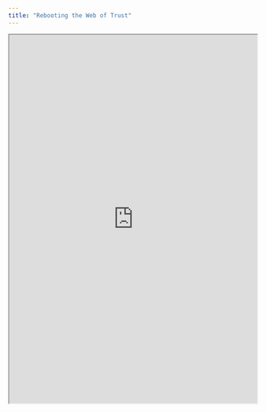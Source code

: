 ```yaml
---
title: "Rebooting the Web of Trust"
---
```



<iframe height="750" width="100%" src="https://ewelton.github.io/ktest/wiki.html#Rebooting%20the%20Web%20of%20Trust"></iframe>
